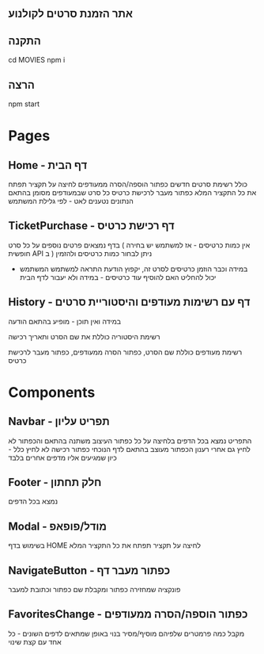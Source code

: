 ## אתר הזמנת סרטים לקולנוע

## התקנה
cd MOVIES
npm i 

## הרצה
npm start

# Pages

## Home - דף הבית
כולל רשימת סרטים חדשים
כפתור הוספה/הסרה ממעודפים
לחיצה על תקציר תפתח את כל התקציר המלא
כפתור מעבר לרכישת כרטיס
כל סרט שבמעודפים מסומן בהתאם
הנתונים נטענים לאט - לפי גלילת המשתמש

## TicketPurchase - דף רכישת כרטיס
בדף נמצאים פרטים נוספים על כל סרט
 ( אין כמות כרטיסים - אז למשתמש יש בחירה חופשית API ב ) ניתן לבחור כמות כרטיסים ולהזמין
 - במידה וכבר הוזמן כרטיסים לסרט זה, יקפוץ הודעת התראה למשתמש
המשתמש יכול להחליט האם להוסיף עוד כרטיסים - במידה ולא יעבור לדף הבית

## History - דף עם רשימות מעודפים והיסטוריית סרטים
במידה ואין תוכן - מופיע בהתאם הודעה 

רשימת היסטוריה כוללת את שם הסרט ותאריך רכישה

רשימת מעודפים כוללת שם הסרט, כפתור הסרה ממעודפים, כפתור מעבר לרכישת כרטיס


# Components

## Navbar - תפריט עליון
התפריט נמצא בכל הדפים
בלחיצה על כל כפתור העיצוב משתנה בהתאם והכפתור לא לחיץ
 גם אחרי רענון הכפתור מעוצב בהתאם לדף הנוכחי
כפתור רכישה לא לחיץ כלל - כיון שמגיעים אליו מדפים אחרים בלבד

## Footer - חלק תחתון
נמצא בכל הדפים

## Modal - מודל/פופאפ
בשימוש בדף HOME
לחיצה על תקציר תפתח את כל התקציר המלא

## NavigateButton - כפתור מעבר דף
פונקציה שמחזירה כפתור ומקבלת שם כפתור וכתובת למעבר

## FavoritesChange - כפתור הוספה/הסרה ממעודפים
מקבל כמה פרמטרים שלפיהם מוסיף/מסיר
בנוי באופן שמתאים לדפים השונים - כל אחד עם קצת שינוי
